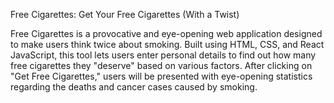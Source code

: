 Free Cigarettes: Get Your Free Cigarettes (With a Twist)

Free Cigarettes is a provocative and eye-opening web application designed to make users think twice about smoking. Built using HTML, CSS, and React JavaScript, this tool lets users enter personal details to find out how many free cigarettes they "deserve" based on various factors. After clicking on "Get Free Cigarettes," users will be presented with eye-opening statistics regarding the deaths and cancer cases caused by smoking.
